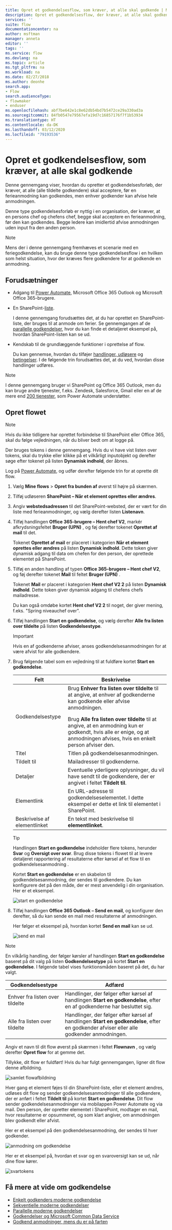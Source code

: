 ```yaml
---
title: Opret et godkendelsesflow, som kræver, at alle skal godkende | Microsoft Docs
description: Opret et godkendelsesflow, der kræver, at alle skal godkende, eller én person skal afvise en anmodning.
services: ''
suite: flow
documentationcenter: na
author: msftman
manager: anneta
editor: ''
tags: ''
ms.service: flow
ms.devlang: na
ms.topic: article
ms.tgt_pltfrm: na
ms.workload: na
ms.date: 02/27/2018
ms.author: deonhe
search.app:
- Flow
search.audienceType:
- flowmaker
- enduser
ms.openlocfilehash: abf7be642e1c8e62db54bd7b5472ce29a330ad3a
ms.sourcegitcommit: 84fb0547e79567efa19d7c16857176f7f1b53934
ms.translationtype: HT
ms.contentlocale: da-DK
ms.lasthandoff: 03/12/2020
ms.locfileid: "79193536"
---
```

# <a name="create-an-approval-flow-that-requires-everyone-to-approve"></a>Opret et godkendelsesflow, som kræver, at alle skal godkende


Denne gennemgang viser, hvordan du opretter et godkendelsesforløb, der kræver, at alle (alle tildelte godkendere) skal acceptere, før en ferieanmodning kan godkendes, men enhver godkender kan afvise hele anmodningen.

Denne type godkendelsesforløb er nyttig i en organisation, der kræver, at en persons chef og chefens chef, begge skal acceptere en ferieanmodning, før den kan godkendes. Begge ledere kan imidlertid afvise anmodningen uden input fra den anden person.

> [!NOTE]
> Mens der i denne gennemgang fremhæves et scenarie med en feriegodkendelse, kan du bruge denne type godkendelsesflow i en hvilken som helst situation, hvor der kræves flere godkendere for at godkende en anmodning.
>
>

## <a name="prerequisites"></a>Forudsætninger

* Adgang til [Power Automate](https://flow.microsoft.com), Microsoft Office 365 Outlook og Microsoft Office 365-brugere.
* En SharePoint-[liste](https://support.office.com/article/SharePoint-lists-I-An-introduction-f11cd5fe-bc87-4f9e-9bfe-bbd87a22a194).

    I denne gennemgang forudsættes det, at du har oprettet en SharePoint-liste, der bruges til at anmode om ferier. Se gennemgangen af de [parallelle godkendelser](parallel-modern-approvals.md), hvor du kan finde et detaljeret eksempel på, hvordan SharePoint-listen kan se ud.
* Kendskab til de grundlæggende funktioner i oprettelse af flow.

    Du kan gennemse, hvordan du tilføjer [handlinger, udløsere](multi-step-logic-flow.md#add-another-action) og [betingelser](add-condition.md). I de følgende trin forudsættes det, at du ved, hvordan disse handlinger udføres.

> [!NOTE]
> I denne gennemgang bruger vi SharePoint og Office 365 Outlook, men du kan bruge andre tjenester, f.eks. Zendesk, Salesforce, Gmail eller en af de mere end [200 tjenester](https://flow.microsoft.com/connectors/), som Power Automate understøtter.
>
>

## <a name="create-the-flow"></a>Opret flowet

> [!NOTE]
> Hvis du ikke tidligere har oprettet forbindelse til SharePoint eller Office 365, skal du følge vejledningen, når du bliver bedt om at logge på.
>
>

Der bruges tokens i denne gennemgang. Hvis du vi have vist listen over tokens, skal du trykke eller klikke på et vilkårligt inputobjekt og derefter søge efter tokenet på listen **Dynamisk indhold**, der åbnes.

Log på [Power Automate](https://flow.microsoft.com), og udfør derefter følgende trin for at oprette dit flow.

1. Vælg **Mine flows** > **Opret fra bunden af** øverst til højre på skærmen.
1. Tilføj udløseren **SharePoint – Når et element oprettes eller ændres**.
1. Angiv **webstedsadressen** til det SharePoint-websted, der er vært for din liste med ferieanmodninger, og vælg derefter listen **Listenavn**.
1. Tilføj handlingen **Office 365-brugere – Hent chef V2**, markér afkrydsningsfeltet **Bruger (UPN)** , og føj derefter tokenet **Oprettet af mail** til det.

    Tokenet **Oprettet af mail** er placeret i kategorien **Når et element oprettes eller ændres** på listen **Dynamisk indhold**. Dette token giver dynamisk adgang til data om chefen for den person, der oprettede elementet på SharePoint.

1. Tilføj en anden handling af typen **Office 365-brugere – Hent chef V2**, og føj derefter tokenet **Mail** til feltet **Bruger (UPN)** .

    Tokenet **Mail** er placeret i kategorien **Hent chef V2 2** på listen **Dynamisk indhold**. Dette token giver dynamisk adgang til chefens chefs mailadresse.

    Du kan også omdøbe kortet **Hent chef V2 2** til noget, der giver mening, f.eks. "Spring niveauchef over".
1. Tilføj handlingen **Start en godkendelse**, og vælg derefter **Alle fra listen over tildelte** på listen **Godkendelsestype**.

   > [!IMPORTANT]
   > Hvis en af godkenderne afviser, anses godkendelsesanmodningen for at være afvist for alle godkendere.
   >
   >
1. Brug følgende tabel som en vejledning til at fuldføre kortet **Start en godkendelse**.

   | Felt | Beskrivelse |
   | --- | --- |
   |  Godkendelsestype |Brug **Enhver fra listen over tildelte** til at angive, at enhver af godkenderne kan godkende eller afvise anmodningen. </p>Brug **Alle fra listen over tildelte** til at angive, at en anmodning kun er godkendt, hvis alle er enige, og at anmodningen afvises, hvis en enkelt person afviser den. |
   |  Titel |Titlen på godkendelsesanmodningen. |
   |  Tildelt til |Mailadresser til godkenderne. |
   |  Detaljer |Eventuelle yderligere oplysninger, du vil have sendt til de godkendere, der er angivet i feltet **Tildelt til**. |
   |  Elementlink |En URL-adresse til godkendelseselementet. I dette eksempel er dette et link til elementet i SharePoint. |
   |  Beskrivelse af elementlinket |En tekst med beskrivelse til **elementlinket**. |

   > [!TIP]
   > Handlingen **Start en godkendelse** indeholder flere tokens, herunder **Svar** og **Oversigt over svar**. Brug disse tokens i flowet til at levere detaljeret rapportering af resultaterne efter kørsel af et flow til en godkendelsesanmodning .
   >
   >

    Kortet **Start en godkendelse** er en skabelon til godkendelsesanmodning, der sendes til godkendere. Du kan konfigurere det på den måde, der er mest anvendelig i din organisation. Her er et eksempel.

    ![start en godkendelse](media/all-assigned-must-approve/start-an-approval-card.png)

1. Tilføj handlingen **Office 365 Outlook – Send en mail**, og konfigurer den derefter, så du kan sende en mail med resultaterne af anmodningen.

    Her følger et eksempel på, hvordan kortet **Send en mail** kan se ud.

    ![send en mail](media/all-assigned-must-approve/send-an-email-card.png)

> [!NOTE]
> En vilkårlig handling, der følger kørsler af handlingen **Start en godkendelse** baseret på dit valg på listen **Godkendelsestype** på kortet **Start en godkendelse**. I følgende tabel vises funktionsmåden baseret på det, du har valgt.
>
>

| Godkendelsestype | Adfærd |
| --- | --- |
| Enhver fra listen over tildelte |Handlinger, der følger efter kørsel af handlingen **Start en godkendelse**, efter en af godkenderne har besluttet sig. |
| Alle fra listen over tildelte |Handlinger, der følger efter kørsel af handlingen **Start en godkendelse**, efter en godkender afviser eller alle godkender anmodningen. |

Angiv et navn til dit flow øverst på skærmen i feltet **Flownavn** , og vælg derefter **Opret flow** for at gemme det.

Tillykke, dit flow er fuldført! Hvis du har fulgt gennemgangen, ligner dit flow denne afbildning.

![samlet flowafbildning](media/all-assigned-must-approve/overall-flow.png)

Hver gang et element føjes til din SharePoint-liste, eller et element ændres, udløses dit flow og sender godkendelsesanmodninger til alle godkendere, der er anført i feltet **Tildelt til** på kortet **Start en godkendelse**. Dit flow sender godkendelsesanmodninger via mobilappen Power Automate og via mail. Den person, der opretter elementet i SharePoint, modtager en mail, hvor resultaterne er opsummeret, og som klart angiver, om anmodningen blev godkendt eller afvist.

Her er et eksempel på den godkendelsesanmodning, der sendes til hver godkender.

![anmodning om godkendelse](media/all-assigned-must-approve/approval-request.png)

Her er et eksempel på, hvordan et svar og en svaroversigt kan se ud, når dine flow kører.

![svartokens](media/all-assigned-must-approve/response-output.png)

## <a name="learn-more-about-approvals"></a>Få mere at vide om godkendelse

* [Enkelt godkenders moderne godkendelse](modern-approvals.md)
* [Sekventielle moderne godkendelser](sequential-modern-approvals.md)
* [Parallelle moderne godkendelser](parallel-modern-approvals.md)
* [Godkendelser og Microsoft Common Data Service](common-data-model-approve.md)
* [Godkend anmodninger, mens du er på farten](mobile-approvals.md)
